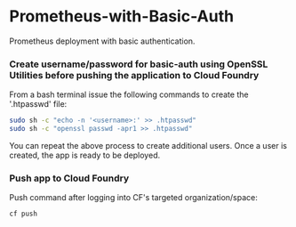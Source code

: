 # Prometheus-with-Basic-Auth
Prometheus deployment with basic authentication.

### Create username/password for basic-auth using OpenSSL Utilities before pushing the application to Cloud Foundry
From a bash terminal issue the following commands to create the '.htpasswd' file:
```bash
sudo sh -c "echo -n '<username>:' >> .htpasswd"
sudo sh -c "openssl passwd -apr1 >> .htpasswd"
```
You can repeat the above process to create additional users. Once a user is created, the app is ready to be deployed.

### Push app to Cloud Foundry
Push command after logging into CF's targeted organization/space:
```bash
cf push 
```
